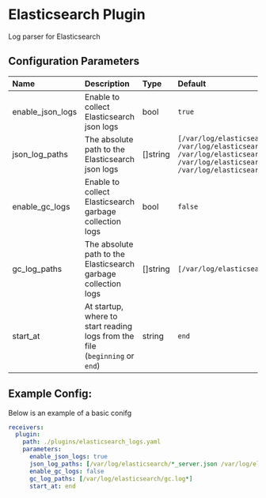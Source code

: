 # Elasticsearch Plugin

Log parser for Elasticsearch

## Configuration Parameters

| Name | Description | Type | Default | Required | Values |
|:-- |:-- |:-- |:-- |:-- |:-- |
| enable_json_logs | Enable to collect Elasticsearch json logs | bool | `true` | false |  |
| json_log_paths | The absolute path to the Elasticsearch json logs | []string | `[/var/log/elasticsearch/*_server.json /var/log/elasticsearch/*_deprecation.json /var/log/elasticsearch/*_index_search_slowlog.json /var/log/elasticsearch/*_index_indexing_slowlog.json /var/log/elasticsearch/*_audit.json]` | false |  |
| enable_gc_logs | Enable to collect Elasticsearch garbage collection logs | bool | `false` | false |  |
| gc_log_paths | The absolute path to the Elasticsearch garbage collection logs | []string | `[/var/log/elasticsearch/gc.log*]` | false |  |
| start_at | At startup, where to start reading logs from the file (`beginning` or `end`) | string | `end` | false | `beginning`, `end` |

## Example Config:

Below is an example of a basic conifg

```yaml
receivers:
  plugin:
    path: ./plugins/elasticsearch_logs.yaml
    parameters:
      enable_json_logs: true
      json_log_paths: [/var/log/elasticsearch/*_server.json /var/log/elasticsearch/*_deprecation.json /var/log/elasticsearch/*_index_search_slowlog.json /var/log/elasticsearch/*_index_indexing_slowlog.json /var/log/elasticsearch/*_audit.json]
      enable_gc_logs: false
      gc_log_paths: [/var/log/elasticsearch/gc.log*]
      start_at: end
```
